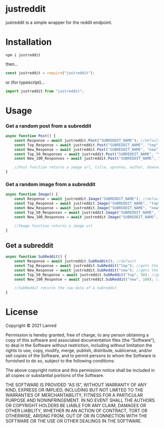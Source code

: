 # justreddit

justreddit is a simple wrapper for the reddit endpoint.

# Installation

```
npm i justreddit
```

then...

```js
const justreddit = require("justreddit");
```

or (for typescript)...

```ts
import justreddit from "justreddit";
```

# Usage

### Get a random post from a subreddit
```js
async function Post() {
    const Response = await justreddit.Post("SUBREDDIT_NAME"); //default
    const Top_Response = await justreddit.Post("SUBREDDIT_NAME", "top"); //gets the top posts
    const New_Response = await justreddit.Post("SUBREDDIT_NAME", "new"); //gets the new posts
    const Top_50_Responses = await justreddit.Post("SUBREDDIT_NAME", "top", 50); //gets the top posts with a limit of 50 posts
    const New_100_Responses = await justreddit.Post("SUBREDDIT_NAME", "new", 100); //gets the new posts with a limit of 100 posts

    //Post function returns a image url, title, upvotes, author, downvotes, and text
}
```

### Get a random image from a subreddit
```js
async function Image() {
    const Response = await justreddit.Image("SUBREDDIT_NAME"); //default function
    const Top_Response = await justreddit.Image("SUBREDDIT_NAME", "top"); //gets the top images
    const New_Response = await justreddit.Image("SUBREDDIT_NAME", "new"); //gets the new images
    const Top_50_Responses = await justreddit.Image("SUBREDDIT_NAME", "top", 50); //gets the top images with a limit of 50 images
    const New_100_Responses = await justreddit.Image("SUBREDDIT_NAME", "new", 100); //gets the new images with a limit of 100 images

    //Image function returns a image url
}
```

## Get a subreddit
```js
async function SubReddit() {
    const Response = await justreddit.SubReddit(); //default
    const Top_Response = await justreddit.SubReddit("top"); //gets the top subreddits
    const New_Response = await justreddit.SubReddit("new"); //gets the new subreddits
    const Top_50_Response = await justreddit.SubReddit("top", 50); //gets the top subreddits with a limit of 50 subreddits
    const New_100_Response = await justreddit.SubReddit("new", 100); //gets the new subreddits with a limit of 50 subreddits

    //SubReddit returns the raw data of a subreddit
}
```

# License

Copyright © 2021 Lanred

Permission is hereby granted, free of charge, to any person obtaining a copy of this software and associated documentation files (the “Software”), to deal in the Software without restriction, including without limitation the rights to use, copy, modify, merge, publish, distribute, sublicense, and/or sell copies of the Software, and to permit persons to whom the Software is furnished to do so, subject to the following conditions:

The above copyright notice and this permission notice shall be included in all copies or substantial portions of the Software.

THE SOFTWARE IS PROVIDED “AS IS”, WITHOUT WARRANTY OF ANY KIND, EXPRESS OR IMPLIED, INCLUDING BUT NOT LIMITED TO THE WARRANTIES OF MERCHANTABILITY, FITNESS FOR A PARTICULAR PURPOSE AND NONINFRINGEMENT. IN NO EVENT SHALL THE AUTHORS OR COPYRIGHT HOLDERS BE LIABLE FOR ANY CLAIM, DAMAGES OR OTHER LIABILITY, WHETHER IN AN ACTION OF CONTRACT, TORT OR OTHERWISE, ARISING FROM, OUT OF OR IN CONNECTION WITH THE SOFTWARE OR THE USE OR OTHER DEALINGS IN THE SOFTWARE.